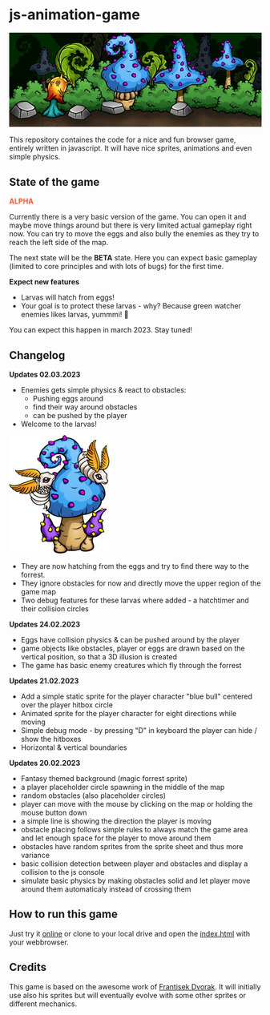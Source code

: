 # js-animation-game
![Preview Image](./src/preview.jpg)

This repository containes the code for a nice and fun browser game, entirely written in javascript.
It will have nice sprites, animations and even simple physics.

## State of the game
<span style="color:#FF5733">**ALPHA**</span>

Currently there is a very basic version of the game.
You can open it and maybe move things around but there is very limited actual gameplay right now.
You can try to move the eggs and also bully the enemies as they try to reach the left side of the map.

The next state will be the **BETA** state. Here you can expect basic gameplay (limited to core principles and with lots of bugs) for the first time.

**Expect new features**
- Larvas will hatch from eggs!
- Your goal is to protect these larvas - why? Because green watcher enemies likes larvas, yummmi! :meat_on_bone:

You can expect this happen in march 2023. Stay tuned!

## Changelog

**Updates 02.03.2023**
- Enemies gets simple physics & react to obstacles: 
    - Pushing eggs around
    - find their way around obstacles
    - can be pushed by the player
- Welcome to the larvas!

![Larva Image](./src/larva_4.png) 

- They are now hatching from the eggs and try to find there way to the forrest.
- They ignore obstacles for now and directly move the upper region of the game map
- Two debug features for these larvas where added - a hatchtimer and their collision circles

**Updates 24.02.2023**
- Eggs have collision physics & can be pushed around by the player
- game objects like obstacles, player or eggs are drawn based on the vertical position, so that a 3D illusion is created
- The game has basic enemy creatures which fly through the forrest

**Updates 21.02.2023**
- Add a simple static sprite for the player character "blue bull" centered over the player hitbox circle
- Animated sprite for the player character for eight directions while moving
- Simple debug mode - by pressing "D" in keyboard the player can hide / show the hitboxes
- Horizontal & vertical boundaries 

**Updates 20.02.2023**
- Fantasy themed background (magic forrest sprite)
- a player placeholder circle spawning in the middle of the map
- random obstacles (also placeholder circles)
- player can move with the mouse by clicking on the map or holding the mouse button down
- a simple line is showing the direction the player is moving
- obstacle placing follows simple rules to always match the game area and let enough space for the player to move around them
- obstacles have random sprites from the sprite sheet and thus more variance
- basic collision detection between player and obstacles and display a collision to the js console
- simulate basic physics by making obstacles solid and let player move around them automaticaly instead of crossing them

## How to run this game
Just try it [online](https://erikuckert.github.io/js-animation-game/) or clone to your local drive and open the [index.html](index.html) with your webbrowser.

## Credits
This game is based on the awesome work of [Frantisek Dvorak](https://www.youtube.com/@Frankslaboratory/featured).
It will initially use also his sprites but will eventually evolve with some other sprites or different mechanics.